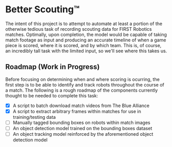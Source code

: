 # Better Scouting™

The intent of this project is to attempt to automate at least a portion
of the otherwise tedious task of recording scouting data for FIRST
Robotics matches. Optimally, upon completion, the model would be
capable of taking match footage as input and producing an accurate
timeline of when a game piece is scored, where it is scored, and by
which team. This is, of course, an incredibly tall task with the
limited input, so we'll see where this takes us.

## Roadmap (Work in Progress)

Before focusing on determining when and where scoring is ocurring, the
first step is to be able to identify and track robots throughout the
course of a match. The following is a rough roadmap of the components
currently thought to be needed to complete this task:

- [x] A script to batch download match videos from The Blue Alliance
- [X] A script to extract arbitrary frames within matches for use in
training/testing data
- [ ] Manually tagged bounding boxes on robots within match images
- [ ] An object detection model trained on the bounding boxes dataset
- [ ] An object tracking model reinforced by the aforementioned object
detection model